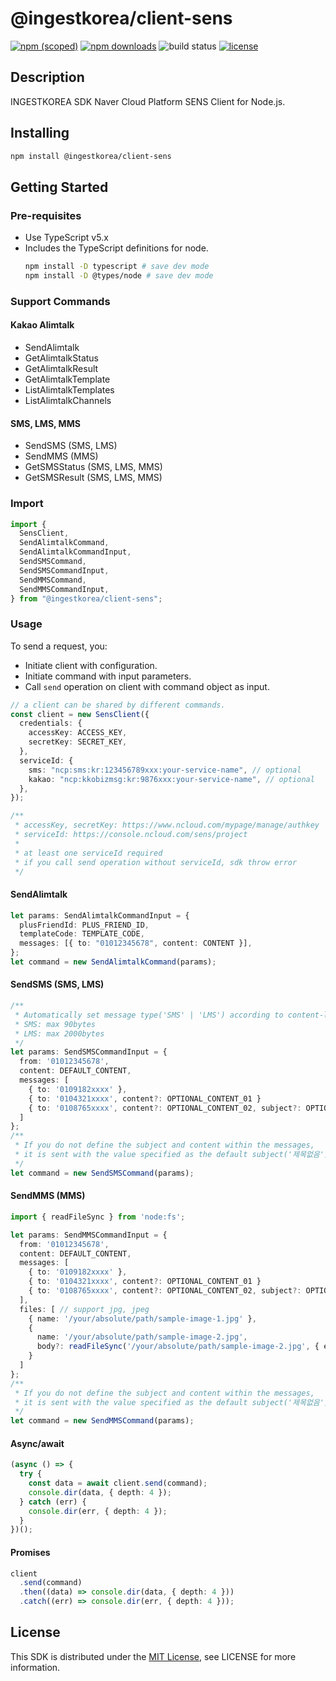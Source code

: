 # @ingestkorea/client-sens

[![npm (scoped)](https://img.shields.io/npm/v/@ingestkorea/client-sens?style=flat-square)](https://www.npmjs.com/package/@ingestkorea/client-sens)
[![npm downloads](https://img.shields.io/npm/dm/@ingestkorea/client-sens?style=flat-square)](https://www.npmjs.com/package/@ingestkorea/client-sens)
![build status](https://codebuild.ap-northeast-2.amazonaws.com/badges?uuid=eyJlbmNyeXB0ZWREYXRhIjoiOTYrKzNDRklOaWJxS2ZoTkZvY05TU2VGVFdxWFlSWE9DZXJTYVBlbCtwc0J5YTcvdUFKRjlSc1RDTHNDV1J4YnhxMmRLaFdIakpSVWN3QzBHQXp0KzdRPSIsIml2UGFyYW1ldGVyU3BlYyI6IjQ1dUtTMlE1UWhmWmFTRGsiLCJtYXRlcmlhbFNldFNlcmlhbCI6MX0%3D&branch=main)
[![license](https://img.shields.io/github/license/ingestkorea/client-sens?style=flat-square)](https://www.npmjs.com/package/@ingestkorea/client-sens)

## Description

INGESTKOREA SDK Naver Cloud Platform SENS Client for Node.js.

## Installing

```sh
npm install @ingestkorea/client-sens
```

## Getting Started

### Pre-requisites

- Use TypeScript v5.x
- Includes the TypeScript definitions for node.
  ```sh
  npm install -D typescript # save dev mode
  npm install -D @types/node # save dev mode
  ```

### Support Commands

#### Kakao Alimtalk

- SendAlimtalk
- GetAlimtalkStatus
- GetAlimtalkResult
- GetAlimtalkTemplate
- ListAlimtalkTemplates
- ListAlimtalkChannels

#### SMS, LMS, MMS

- SendSMS (SMS, LMS)
- SendMMS (MMS)
- GetSMSStatus (SMS, LMS, MMS)
- GetSMSResult (SMS, LMS, MMS)

### Import

```ts
import {
  SensClient,
  SendAlimtalkCommand,
  SendAlimtalkCommandInput,
  SendSMSCommand,
  SendSMSCommandInput,
  SendMMSCommand,
  SendMMSCommandInput,
} from "@ingestkorea/client-sens";
```

### Usage

To send a request, you:

- Initiate client with configuration.
- Initiate command with input parameters.
- Call `send` operation on client with command object as input.

```ts
// a client can be shared by different commands.
const client = new SensClient({
  credentials: {
    accessKey: ACCESS_KEY,
    secretKey: SECRET_KEY,
  },
  serviceId: {
    sms: "ncp:sms:kr:123456789xxx:your-service-name", // optional
    kakao: "ncp:kkobizmsg:kr:9876xxx:your-service-name", // optional
  },
});

/**
 * accessKey, secretKey: https://www.ncloud.com/mypage/manage/authkey
 * serviceId: https://console.ncloud.com/sens/project
 *
 * at least one serviceId required
 * if you call send operation without serviceId, sdk throw error
 */
```

#### SendAlimtalk

```ts
let params: SendAlimtalkCommandInput = {
  plusFriendId: PLUS_FRIEND_ID,
  templateCode: TEMPLATE_CODE,
  messages: [{ to: "01012345678", content: CONTENT }],
};
let command = new SendAlimtalkCommand(params);
```

#### SendSMS (SMS, LMS)

```ts
/**
 * Automatically set message type('SMS' | 'LMS') according to content-length(euc-kr)
 * SMS: max 90bytes
 * LMS: max 2000bytes
 */
let params: SendSMSCommandInput = {
  from: '01012345678',
  content: DEFAULT_CONTENT,
  messages: [
    { to: '0109182xxxx' },
    { to: '0104321xxxx', content?: OPTIONAL_CONTENT_01 }
    { to: '0108765xxxx', content?: OPTIONAL_CONTENT_02, subject?: OPTIONAL_SUBJECT_01 },
  ]
};
/**
 * If you do not define the subject and content within the messages,
 * it is sent with the value specified as the default subject('제목없음') and content.
 */
let command = new SendSMSCommand(params);
```

#### SendMMS (MMS)

```ts
import { readFileSync } from 'node:fs';

let params: SendMMSCommandInput = {
  from: '01012345678',
  content: DEFAULT_CONTENT,
  messages: [
    { to: '0109182xxxx' },
    { to: '0104321xxxx', content?: OPTIONAL_CONTENT_01 }
    { to: '0108765xxxx', content?: OPTIONAL_CONTENT_02, subject?: OPTIONAL_SUBJECT_01 },
  ],
  files: [ // support jpg, jpeg
    { name: '/your/absolute/path/sample-image-1.jpg' },
    {
      name: '/your/absolute/path/sample-image-2.jpg',
      body?: readFileSync('/your/absolute/path/sample-image-2.jpg', { encoding: 'base64' })
    }
  ]
};
/**
 * If you do not define the subject and content within the messages,
 * it is sent with the value specified as the default subject('제목없음') and content.
 */
let command = new SendMMSCommand(params);
```

#### Async/await

```ts
(async () => {
  try {
    const data = await client.send(command);
    console.dir(data, { depth: 4 });
  } catch (err) {
    console.dir(err, { depth: 4 });
  }
})();
```

#### Promises

```ts
client
  .send(command)
  .then((data) => console.dir(data, { depth: 4 }))
  .catch((err) => console.dir(err, { depth: 4 }));
```

## License

This SDK is distributed under the [MIT License](https://opensource.org/licenses/MIT), see LICENSE for more information.
